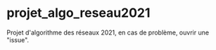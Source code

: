 # projet_algo_reseau2021

Projet d'algorithme des réseaux 2021, en cas de problème, ouvrir une "issue".
